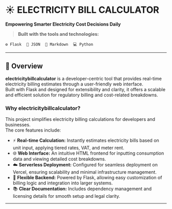 # ☀️ ELECTRICITY BILL CALCULATOR

**Empowering Smarter Electricity Cost Decisions Daily**

> **Built with the tools and technologies:**

`⚙ Flask` &nbsp;&nbsp; `🧾 JSON` &nbsp;&nbsp; `📄 Markdown` &nbsp;&nbsp; `💻 Python`

---

## 📌 Overview

**electricitybillcalculator** is a developer-centric tool that provides real-time electricity billing estimates through a user-friendly web interface.  
Built with Flask and designed for extensibility and clarity, it offers a scalable and efficient solution for regulatory billing and cost-related breakdowns.

### Why electricitybillcalculator?

This project simplifies electricity billing calculations for developers and businesses.  
The core features include:

- ⚡ **Real-time Calculation:** Instantly estimates electricity bills based on unit input, applying tiered rates, VAT, and meter rent.
- 🌐 **Web Interface:** An intuitive HTML frontend for inputting consumption data and viewing detailed cost breakdowns.
- ☁️ **Serverless Deployment:** Configured for seamless deployment on Vercel, ensuring scalability and minimal infrastructure management.
- 🔧 **Flexible Backend:** Powered by Flask, allowing easy customization of billing logic and integration into larger systems.
- 📚 **Clear Documentation:** Includes dependency management and licensing details for smooth setup and legal clarity.

---
